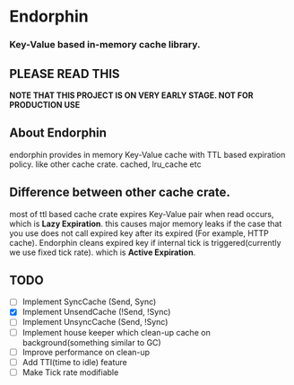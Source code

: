 # Endorphin
### Key-Value based in-memory cache library.

## PLEASE READ THIS
**NOTE THAT THIS PROJECT IS ON VERY EARLY STAGE. NOT FOR PRODUCTION USE**

## About Endorphin
endorphin provides in memory Key-Value cache with TTL based expiration policy. like other cache crate. cached, lru_cache etc 

## Difference between other cache crate.
most of ttl based cache crate expires Key-Value pair when read occurs, which is **Lazy Expiration**. this causes major memory
leaks if the case that you use does not call expired key after its expired (For example, HTTP cache). Endorphin cleans expired
key if internal tick is triggered(currently we use fixed tick rate). which is **Active Expiration**.

## TODO
- [ ] Implement SyncCache (Send, Sync)
- [X] Implement UnsendCache (!Send, !Sync)
- [ ] Implement UnsyncCache (Send, !Sync)
- [ ] Implement house keeper which clean-up cache on background(something similar to GC)
- [ ] Improve performance on clean-up
- [ ] Add TTI(time to idle) feature
- [ ] Make Tick rate modifiable